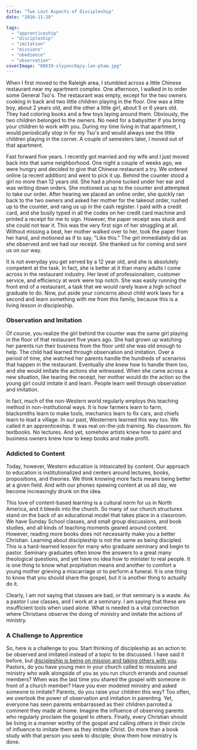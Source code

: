 ```yaml
---
title: "Two Lost Aspects of Discipleship"
date: "2016-11-28"

tags: 
  - "apprenticeship"
  - "discipleship"
  - "imitation"
  - "missions"
  - "obedience"
  - "observation"
coverImage: "88639-slyyenc6qzy-lan-pham.jpg"
---
```


When I first moved to the Raleigh area, I stumbled across a little Chinese restaurant near my apartment complex. One afternoon, I walked in to order some General Tso's. The restaurant was empty, except for the two owners cooking in back and two little children playing in the floor. One was a little boy, about 2 years old, and the other a little girl, about 5 or 6 years old. They had coloring books and a few toys laying around them. Obviously, the two children belonged to the owners. No need for a babysitter if you bring your children to work with you. During my time living in that apartment, I would periodically stop in for my Tso's and would always see the little children playing in the corner. A couple of semesters later, I moved out of that apartment.

Fast forward five years. I recently got married and my wife and I just moved back into that same neighborhood. One night a couple of weeks ago, we were hungry and decided to give that Chinese restaurant a try. We ordered online (a recent addition) and went to pick it up. Behind the counter stood a girl no more than 12 years old. She had a phone tucked under her ear and was writing down orders. She motioned us up to the counter and attempted to take our order. After hearing we placed an online order, she quickly ran back to the two owners and asked her mother for the takeout order, rushed up to the counter, and rang us up in the cash register. I paid with a credit card, and she busily typed in all the codes on her credit card machine and printed a receipt for me to sign. However, the paper receipt was stuck and she could not tear it. This was the very first sign of her struggling at all. Without missing a beat, her mother walked over to her, took the paper from her hand, and motioned as if to say, "Like this." The girl immediately did as she observed and we had our receipt. She thanked us for coming and sent us on our way.

It is not everyday you get served by a 12 year old, and she is absolutely competent at the task. In fact, she is better at it than many adults I come across in the restaurant industry. Her level of professionalism, customer service, and efficiency at work were top notch. She was easily running the front end of a restaurant, a task that we would rarely leave a high school graduate to do. Now, put aside your concerns about child work laws for a second and learn something with me from this family, because this is a living lesson in discipleship.

### Observation and Imitation

Of course, you realize the girl behind the counter was the same girl playing in the floor of that restaurant five years ago. She had grown up watching her parents run their business from the floor until she was old enough to help. The child had learned through observation and imitation. Over a period of time, she watched her parents handle the hundreds of scenarios that happen in the restaurant. Eventually she knew how to handle them too, and she would imitate the actions she witnessed. When she came across a new situation, like tearing the receipt, her mother would do the action so the young girl could imitate it and learn. People learn well through observation and imitation.

In fact, much of the non-Western world regularly employs this teaching method in non-institutional ways. It is how farmers learn to farm, blacksmiths learn to make tools, mechanics learn to fix cars, and chiefs learn to lead a village. In our past, Westerners learned this way too. We called it an apprenticeship. It was real on-the-job training. No classroom. No textbooks. No lectures. And yet, somehow artists knew how to paint and business owners knew how to keep books and make profit.

### Addicted to Content

Today, however, Western education is intoxicated by content. Our approach to education is institutionalized and centers around lectures, books, propositions, and theories. We think knowing more facts means being better at a given field. And with our phones spewing content at us all day, we become increasingly drunk on the idea.

This love of content-based learning is a cultural norm for us in North America, and it bleeds into the church. So many of our church structures stand on the back of an educational model that takes place in a classroom. We have Sunday School classes, and small group discussions, and book studies, and all kinds of teaching moments geared around content. However, reading more books does not necessarily make you a better Christian. Learning about discipleship is not the same as being discipled. This is a hard-learned lesson for many who graduate seminary and begin to pastor. Seminary graduates often know the answers to a great many theological questions, and yet have no idea how to minister to real people. It is one thing to know what propitiation means and another to comfort a young mother grieving a miscarriage or to perform a funeral. It is one thing to know that you should share the gospel, but it is another thing to actually do it.

Clearly, I am not saying that classes are bad, or that seminary is a waste. As a pastor I use classes, and I work at a seminary. I am saying that these are insufficient tools when used alone. What is needed is a vital connection where Christians observe the doing of ministry and imitate the actions of ministry.

### A Challenge to Apprentice

So, here is a challenge to you. Start thinking of discipleship as an action to be observed and imitated instead of a topic to be discussed. I have said it before, but [discipleship is being on mission and taking others with you](http://blog.keelancook.com/2016/08/discipleship-is-being-on-mission-and-taking-others-with-you.html). Pastors, do you have young men in your church called to missions and ministry who walk alongside of you as you run church errands and counsel members? When was the last time you shared the gospel with someone in front of a church member? Have you ever modeled ministry and asked someone to imitate? Parents, do you raise your children this way? Too often, we overlook the power of observation and imitation in parenting. Yet, everyone has seen parents embarrassed as their children parroted a comment they made at home. Imagine the influence of observing parents who regularly proclaim the gospel to others. Finally, every Christian should be living in a manner worthy of the gospel and calling others in their circle of influence to imitate them as they imitate Christ. Do more than a book study with that person you seek to disciple; show them how ministry is done.
